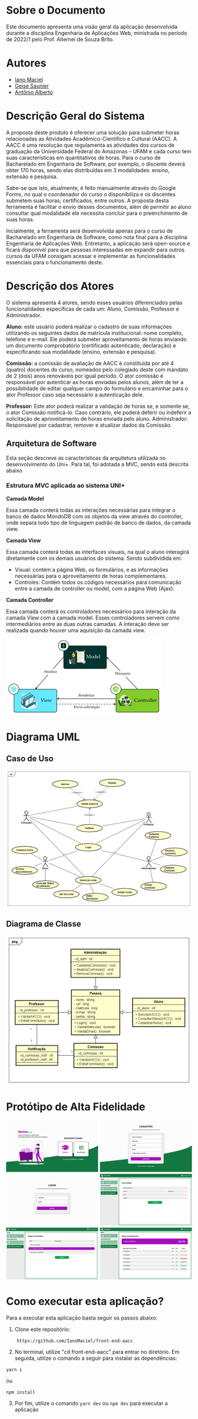# Sobre o Documento
Este documento apresenta uma visão geral da aplicação desenvolvida durante a disciplina Engenharia de Aplicações Web, ministrada no período de 2022/1 pelo Prof. Alternei de Souza Brito.

# Autores
- [Iano Maciel](https://github.com/IanoMaciel)
- [Geise Saunier](https://github.com/GeiseSaunier)
- [Antônio Alberto](https://github.com/antonioalberto-dev)

# Descrição Geral do Sistema
A proposta deste produto é oferecer uma solução para submeter horas relacionadas as Atividades Acadêmico-Científico e Cultural (AACC). A AACC é uma resolução que regulamenta as atividades dos cursos de graduação da Universidade Federal do Amazonas – UFAM e cada curso tem suas características em quantitativos de horas. Para o curso de Bacharelado em Engenharia de Software, por exemplo, o discente deverá obter 170 horas, sendo elas distribuídas em 3 modalidades: ensino, extensão e pesquisa. 

Sabe-se que isto, atualmente, é feito manualmente através do Google Forms, no qual o coordenador do curso o disponibiliza e os discentes submetem suas horas, certificados, entre outros. A proposta desta ferramenta é facilitar o envio desses documentos, além de permitir ao aluno consultar qual modalidade ele necessita concluir para o preenchimento de suas horas. 

Incialmente, a ferramenta será desenvolvida apenas para o curso de Bacharelado em Engenharia de Software, como nota final para a disciplina Engenharia de Aplicações Web. Entretanto, a aplicação será open-source e ficará disponível para que pessoas interessadas em expandir para outros cursos da UFAM consigam acessar e implementar as funcionalidades essenciais para o funcionamento deste.

# Descrição dos Atores

O sistema apresenta 4 atores, sendo esses usuários diferenciados pelas funcionalidades específicas de cada um: Aluno, Comissão, Professor e Administrador. 

**Aluno:** este usuário poderá realizar o cadastro de suas informações utilizando os seguintes dados de matrícula institucional: nome completo, telefone e e-mail. Ele poderá submeter aproveitamento de horas enviando um documento comprobatório (certificado autenticado, declaração) e especificando sua modalidade (ensino, extensão e pesquisa).

**Comissão:** a comissão de avaliação de AACC é constituída por até 4 (quatro) docentes do curso, nomeados pelo colegiado deste com mandato de 2 (dois) anos renováveis por igual período. O ator comissão é responsável por autenticar as horas enviadas pelos alunos, além de ter a possibilidade de editar qualquer campo do formulário e encaminhar para o ator Professor caso seja necessário a autenticação dele. 

**Professor:**  Este ator poderá realizar a validação de horas se, e somente se, o ator Comissão notificá-lo. Caso contrário, ele poderá deferir ou indeferir a solicitação de aproveitamento de horas enviada pelo aluno.
Administrador: Responsável por cadastrar, remover e atualizar dados da Comissão.

## Arquitetura de Software
Esta seção descreve as características da arquitetura utilizada no desenvolvimento do Uni+. Para tal, foi adotada a MVC, sendo está descrita abaixo

### Estrutura MVC aplicada ao sistema UNI+

**Camada Model**

Essa camada conterá todas as interações necessárias para integrar o banco de dados MondoDB com os objetos da view através do controller, onde separa todo tipo de  linguagem padrão de banco de dados, da camada view. 

**Camada View**

Essa camada conterá todas as interfaces visuais, na qual o aluno interagirá diretamente com os demais usuários do sistema. Sendo subdividida em:  
- Visual: contém a página Web, os formulários, e as informações necessárias para o aproveitamento de horas complementares.
- Controles: Contém todos os códigos necessários para comunicação entre a camada de controller ou model, com a página Web (Ajax).

**Camada Controller**

Essa camada conterá os controladores necessários para interação da camada View com a camada model. Esses controladores servem como intermediários entre as duas outras camadas. A interação deve ser realizada quando houver uma aquisição da camada view.

![Arquitetura MVC]('./../public/assets/arquitetura.jpg)

# Diagrama UML
## Caso de Uso
![Diagrama de Caso de Uso]('./../public/assets/UseCase.jpg)

## Diagrama de Classe
![Diagrama de Classe]('./../public/assets/ClassDiagram.png)

# Protótipo de Alta Fidelidade
![Protótipo de Alta]('./../public/assets/prototype.png)

# Como executar esta aplicação?
Para a executar esta aplicação basta seguir os passos abaixo:

1. Clone este repositório:

```
    https://github.com/IanoMaciel/front-end-aacc
```

2. No terminal, utilize "cd front-end-aacc" para entrar no diretório. Em seguida, utilize o comando a seguir para instalar as dependências:


```
yarn i
```
ou

```
npm install
```

3. Por fim, utilize o comando ```yarn dev``` ou ```npm dev``` para executar a aplicação
